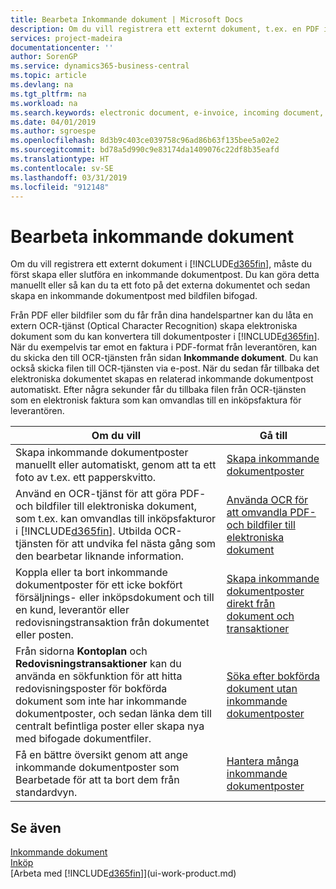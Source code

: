 ```yaml
---
title: Bearbeta Inkommande dokument | Microsoft Docs
description: Om du vill registrera ett externt dokument, t.ex. en PDF i Business Central, måste du först skapa eller slutföra en inkommande dokumentpost.
services: project-madeira
documentationcenter: ''
author: SorenGP
ms.service: dynamics365-business-central
ms.topic: article
ms.devlang: na
ms.tgt_pltfrm: na
ms.workload: na
ms.search.keywords: electronic document, e-invoice, incoming document, OCR, ecommerce, document exchange, import invoice
ms.date: 04/01/2019
ms.author: sgroespe
ms.openlocfilehash: 8d3b9c403ce039758c96ad86b63f135bee5a02e2
ms.sourcegitcommit: bd78a5d990c9e83174da1409076c22df8b35eafd
ms.translationtype: HT
ms.contentlocale: sv-SE
ms.lasthandoff: 03/31/2019
ms.locfileid: "912148"
---
```

# <a name="processing-incoming-documents"></a>Bearbeta inkommande dokument
Om du vill registrera ett externt dokument i [!INCLUDE[d365fin](includes/d365fin_md.md)], måste du först skapa eller slutföra en inkommande dokumentpost. Du kan göra detta manuellt eller så kan du ta ett foto på det externa dokumentet och sedan skapa en inkommande dokumentpost med bildfilen bifogad.

Från PDF eller bildfiler som du får från dina handelspartner kan du låta en extern OCR-tjänst (Optical Character Recognition) skapa elektroniska dokument som du kan konvertera till dokumentposter i [!INCLUDE[d365fin](includes/d365fin_md.md)]. När du exempelvis tar emot en faktura i PDF-format från leverantören, kan du skicka den till OCR-tjänsten från sidan **Inkommande dokument**. Du kan också skicka filen till OCR-tjänsten via e-post. När du sedan får tillbaka det elektroniska dokumentet skapas en relaterad inkommande dokumentpost automatiskt. Efter några sekunder får du tillbaka filen från OCR-tjänsten som en elektronisk faktura som kan omvandlas till en inköpsfaktura för leverantören.

| Om du vill | Gå till |
| --- | --- |
| Skapa inkommande dokumentposter manuellt eller automatiskt, genom att ta ett foto av t.ex. ett papperskvitto. |[Skapa inkommande dokumentposter](across-how-create-income-document-records.md) |
| Använd en OCR-tjänst för att göra PDF- och bildfiler till elektroniska dokument, som t.ex. kan omvandlas till inköpsfakturor i [!INCLUDE[d365fin](includes/d365fin_md.md)]. Utbilda OCR-tjänsten för att undvika fel nästa gång som den bearbetar liknande information. |[Använda OCR för att omvandla PDF- och bildfiler till elektroniska dokument](across-how-use-ocr-pdf-images-files.md) |
| Koppla eller ta bort inkommande dokumentposter för ett icke bokfört försäljnings- eller inköpsdokument och till en kund, leverantör eller redovisningstransaktion från dokumentet eller posten. |[Skapa inkommande dokumentposter direkt från dokument och transaktioner](across-how-connect-disconnect-income-document-records.md) |
| Från sidorna **Kontoplan** och **Redovisningstransaktioner** kan du använda en sökfunktion för att hitta redovisningsposter för bokförda dokument som inte har inkommande dokumentposter, och sedan länka dem till centralt befintliga poster eller skapa nya med bifogade dokumentfiler. |[Söka efter bokförda dokument utan inkommande dokumentposter](across-how-find-posted-documents-without-income-document-records.md) |
| Få en bättre översikt genom att ange inkommande dokumentposter som Bearbetade för att ta bort dem från standardvyn. |[Hantera många inkommande dokumentposter](across-how-manage-many-income-document-records.md) |

## <a name="see-also"></a>Se även
[Inkommande dokument](across-income-documents.md)  
[Inköp](purchasing-manage-purchasing.md)  
[Arbeta med [!INCLUDE[d365fin](includes/d365fin_md.md)]](ui-work-product.md)
